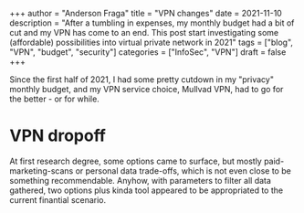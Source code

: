+++
author = "Anderson Fraga"
title = "VPN changes"
date = 2021-11-10
description = "After a tumbling in expenses, my monthly budget had a bit of cut and my VPN has come to an end. This post start investigating some (affordable) possibilities into virtual private network in 2021"
tags = ["blog", "VPN", "budget", "security"]
categories = ["InfoSec", "VPN"]
draft = false
+++

Since the first half of 2021, I had some pretty cutdown in my "privacy" monthly budget, and my VPN service choice, Mullvad VPN, had to go for the better - or for while.<!--more-->

# VPN dropoff
At first research degree, some options came to surface, but mostly paid-marketing-scans or personal data trade-offs, which is not even close to be something recommendable.
Anyhow, with parameters to filter all data gathered, two options plus kinda tool appeared to be appropriated to the current finantial scenario.
